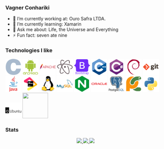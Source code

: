 
### Vagner Conhariki
<p>
  <a href="https://spotify-github-profile.vercel.app/api/view?uid=vconhariki&redirect=true">
    
  </a>

- 🔭 I’m currently working at: Ouro Safra LTDA.
- 🌱 I’m currently learning: Xamarin
- 💬 Ask me about: Life, the Universe and Everything
- ⚡ Fun fact: seven ate nine
</p>

### Technologies I like
<a><img src="https://raw.githubusercontent.com/devicons/devicon/master/icons/c/c-original.svg" width="50px" height="50px"/></a>
<a><img src="https://github.com/devicons/devicon/blob/master/icons/android/android-plain-wordmark.svg" width="50px" height="50px"/></a>
<a><img src="https://github.com/devicons/devicon/blob/master/icons/apache/apache-original-wordmark.svg" width="50px" height="50px"/></a>
<a><img src="https://github.com/devicons/devicon/blob/master/icons/atom/atom-original.svg" width="50px" height="50px"/></a>
<a><img src="https://github.com/devicons/devicon/blob/master/icons/bootstrap/bootstrap-plain-wordmark.svg" width="50px" height="50px"/></a>
<a><img src="https://github.com/devicons/devicon/blob/master/icons/cplusplus/cplusplus-original.svg" width="50px" height="50px"/></a>
<a><img src="https://github.com/devicons/devicon/blob/master/icons/csharp/csharp-original.svg" width="50px" height="50px"/></a>
<a><img src="https://github.com/devicons/devicon/blob/master/icons/debian/debian-original.svg" width="50px" height="50px"/></a>
<a><img src="https://github.com/devicons/devicon/blob/master/icons/git/git-original-wordmark.svg" width="50px" height="50px"/></a>
<a><img src="https://github.com/devicons/devicon/blob/master/icons/java/java-original-wordmark.svg" width="50px" height="50px"/></a>
<a><img src="https://github.com/devicons/devicon/blob/master/icons/jetbrains/jetbrains-original.svg" width="50px" height="50px"/></a>
<a><img src="https://github.com/devicons/devicon/blob/master/icons/linux/linux-original.svg" width="50px" height="50px"/></a>
<a><img src="https://github.com/devicons/devicon/blob/master/icons/mysql/mysql-original-wordmark.svg" width="50px" height="50px"/></a>
<a><img src="https://github.com/devicons/devicon/blob/master/icons/nginx/nginx-original.svg" width="50px" height="50px"/></a>
<a><img src="https://github.com/devicons/devicon/blob/master/icons/oracle/oracle-original.svg" width="50px" height="50px"/></a>
<a><img src="https://github.com/devicons/devicon/blob/master/icons/postgresql/postgresql-original-wordmark.svg" width="50px" height="50px"/></a>
<a><img src="https://github.com/devicons/devicon/blob/master/icons/pycharm/pycharm-original.svg" width="50px" height="50px"/></a>
<a><img src="https://github.com/devicons/devicon/blob/master/icons/python/python-original.svg" width="50px" height="50px"/></a>
<a><img src="https://github.com/devicons/devicon/blob/master/icons/ubuntu/ubuntu-plain-wordmark.svg" width="50px" height="50px"/></a>
<a><img src="https://osanamgiordane.com.br/wp-content/uploads/2017/02/xamagon.png" width="80px" height="80px"/></a>
<br>
### Stats

<a href="https://github.com/vconhariki">
  <p align="center">
    <img src="https://github-profile-trophy.vercel.app/?username=vconhariki&theme=monokai" width="770px"/>
    <img src="https://github-readme-stats.vercel.app/api/top-langs/?username=vconhariki&layout=compact&langs_count=8&theme=monokai" height="175px"/>
    <img src="https://github-readme-stats.vercel.app/api?username=vconhariki&theme=monokai" height="175px"/>
  </p>
</a>

[vconhariki]: https://github.com/vconhariki
